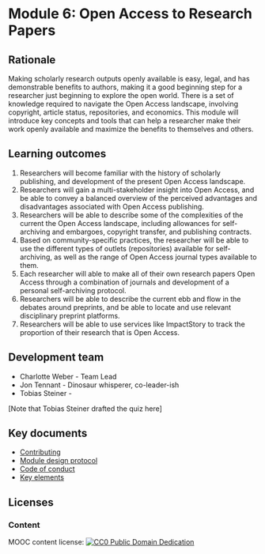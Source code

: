 # Module 6: Open Access to Research Papers

## Rationale <a name="Rationale"></a>

Making scholarly research outputs openly available is easy, legal, and has demonstrable benefits to authors, making it a good beginning step for a researcher just beginning to explore the open world. There is a set of knowledge required to navigate the Open Access landscape, involving copyright, article status, repositories, and economics. This module will introduce key concepts and tools that can help a researcher make their work openly available and maximize the benefits to themselves and others.


## Learning outcomes <a name="Learning outcomes"></a>

1. Researchers will become familiar with the history of scholarly publishing, and development of the present Open Access landscape.
1. Researchers will gain a multi-stakeholder insight into Open Access, and be able to convey a balanced overview of the perceived advantages and disadvantages associated with Open Access publishing.
1. Researchers will be able to describe some of the complexities of the current the Open Access landscape, including allowances for self-archiving and embargoes, copyright transfer, and publishing contracts.
1. Based on community-specific practices, the researcher will be able to use the different types of outlets (repositories) available for self-archiving, as well as the range of Open Access journal types available to them.
1. Each researcher will able to make all of their own research papers Open Access through a combination of journals and development of a personal self-archiving protocol.
1. Researchers will be able to describe the current ebb and flow in the debates around preprints, and be able to locate and use relevant disciplinary preprint platforms.
1. Researchers will be able to use services like ImpactStory to track the proportion of their research that is Open Access.

## Development team

* Charlotte Weber - Team Lead
* Jon Tennant - Dinosaur whisperer, co-leader-ish
* Tobias Steiner - 

[Note that Tobias Steiner drafted the quiz here]

## Key documents <a name="Key documents"></a>

- [Contributing](CONTRIBUTING.md)
- [Module design protocol](https://github.com/OpenScienceMOOC/Module-6-Open-Access-to-Research-Papers/tree/master/production_toolkit/MODULE_DESIGN_PROTOCOL.md)
- [Code of conduct](CODE_OF_CONDUCT.md)
- [Key elements](key_elements.md)


## Licenses <a name="Licenses"></a>

### Content 
MOOC content license: [![CC0 Public Domain Dedication](https://img.shields.io/badge/License-CC0%201.0-lightgrey.svg)](https://creativecommons.org/publicdomain/zero/1.0/)
